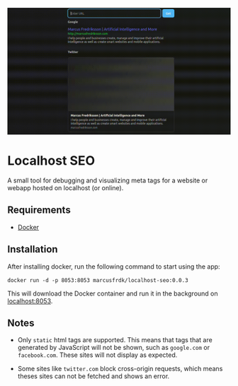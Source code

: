 ![Banner](./assets/localhost-seo.gif)

# Localhost SEO

A small tool for debugging and visualizing meta tags for a website or webapp hosted on localhost (or online).

## Requirements

- [Docker](https://docs.docker.com/get-docker/)

## Installation

After installing docker, run the following command to start using the app:

```
docker run -d -p 8053:8053 marcusfrdk/localhost-seo:0.0.3
```

This will download the Docker container and run it in the background on [localhost:8053](http://localhost:8053).

## Notes

- Only `static` html tags are supported. This means that tags that are generated by JavaScript will not be shown, such as `google.com` or `facebook.com`. These sites will not display as expected.

- Some sites like `twitter.com` block cross-origin requests, which means theses sites can not be fetched and shows an error.
